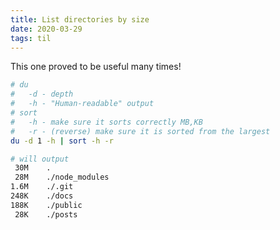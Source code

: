```yaml
---
title: List directories by size
date: 2020-03-29
tags: til
---
```


This one proved to be useful many times!

```bash
# du
#   -d - depth
#   -h - "Human-readable" output
# sort
#   -h - make sure it sorts correctly MB,KB
#   -r - (reverse) make sure it is sorted from the largest
du -d 1 -h | sort -h -r

# will output
 30M	.
 28M	./node_modules
1.6M	./.git
248K	./docs
188K	./public
 28K	./posts
```
